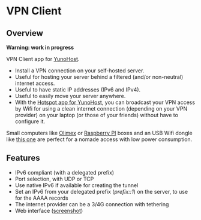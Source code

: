 # VPN Client
## Overview

**Warning: work in progress**

VPN Client app for [YunoHost](http://yunohost.org/).

* Install a VPN connection on your self-hosted server.
* Useful for hosting your server behind a filtered (and/or non-neutral) internet access.
* Useful to have static IP addresses (IPv6 and IPv4).
* Useful to easily move your server anywhere.
* With the [Hotspot app for YunoHost](https://github.com/jvaubourg/hotspot_ynh), you can broadcast your VPN access by Wifi for using a clean internet connection (depending on your VPN provider) on your laptop (or those of your friends) without have to configure it.

Small computers like [Olimex](https://www.olimex.com) or [Raspberry PI](http://www.raspberrypi.org/) boxes and an USB Wifi dongle like [this one](https://www.olimex.com/Products/USB-Modules/MOD-WIFI-R5370-ANT/) are perfect for a nomade access with low power consumption.

## Features

* IPv6 compliant (with a delegated prefix)
* Port selection, with UDP or TCP
* Use native IPv6 if available for creating the tunnel
* Set an IPv6 from your delegated prefix (*prefix::1*) on the server, to use for the AAAA records
* The internet provider can be a 3/4G connection with tethering
* Web interface ([screenshot](https://raw.githubusercontent.com/jvaubourg/vpnclient_ynh/master/screenshot.png))
